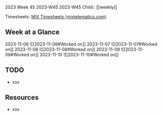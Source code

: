 2023 Week 45
2023-W45 2023-W45
Child:: [[weekly]]

Timesheets: [MiX Timesheets (mixtelematics.com)](http://timesheets.mixtelematics.com/MixTimesheetsUI/app/index.html#/TimeSheet)

## Week at a Glance

2023-11-06
![[2023-11-06#Worked on]]
2023-11-07
![[2023-11-07#Worked on]]
2023-11-08
![[2023-11-08#Worked on]]
2023-11-09
![[2023-11-09#Worked on]]
2023-11-10
![[2023-11-10#Worked on]]

## TODO

- xxx

## Resources

- xxx


